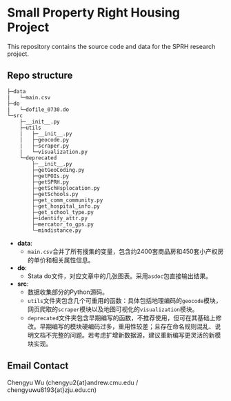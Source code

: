 # Small Property Right Housing Project

This repository contains the source code and data for the SPRH research project.

## Repo structure

```
├─data
|   └─main.csv
├─do
|   └─dofile_0730.do
└─src
    ├─__init__.py
    ├─utils
    |	├─__init__.py
    |	├─geocode.py
    |	├─scraper.py
    |	└─visualization.py
    └─deprecated
    	├─__init__.py
    	├─getGeoCoding.py
    	├─getPOIs.py
    	├─getSPRH.py
    	├─getSchHsplocation.py
    	├─getSchools.py
    	├─get_comm_community.py
    	├─get_hospital_info.py
    	├─get_school_type.py
    	├─identify_attr.py
    	├─mercator_to_gps.py
    	└─mindistance.py
```

* **data**:
  * `main.csv`合并了所有搜集的变量，包含约2400套商品房和450套小产权房的单价和相关属性信息。
* **do**:
  * Stata do文件，对应文章中的几张图表。采用`asdoc`包直接输出结果。
* **src**:
  * 数据收集部分的Python源码。
  * `utils`文件夹包含几个可重用的函数：具体包括地理编码的`geocode`模块，网页爬取的`scraper`模块以及地图可视化的`visualization`模块。
  * `deprecated`文件夹包含早期编写的函数，不推荐使用，但可在其基础上修改。早期编写的模块硬编码过多，重用性较差；且存在命名规则混乱、说明文档不完整的问题。若考虑扩增新数据源，建议重新编写更灵活的新模块实现。

## Email Contact

Chengyu Wu (chengyu2{at}andrew.cmu.edu / chengyuwu8193{at}zju.edu.cn)

